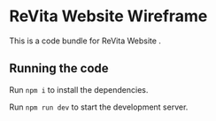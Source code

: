 
  # ReVita Website Wireframe

  This is a code bundle for ReVita Website .
  ## Running the code

  Run `npm i` to install the dependencies.

  Run `npm run dev` to start the development server.
  

